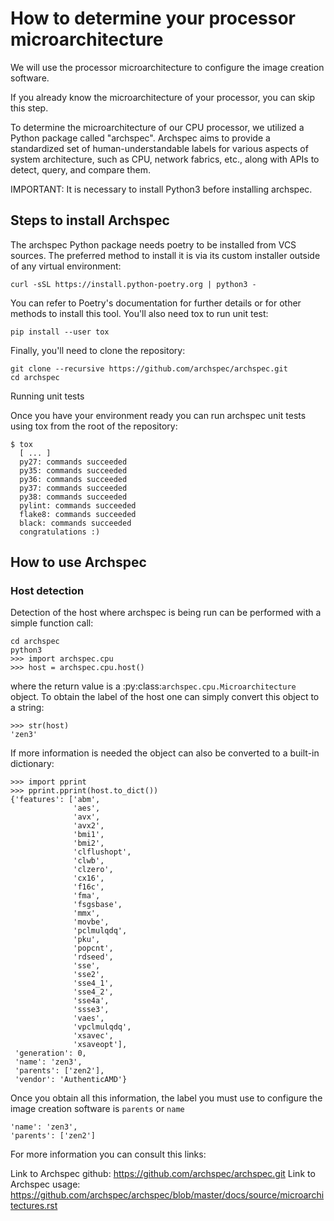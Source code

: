 # How to determine your processor microarchitecture

We will use the processor microarchitecture to configure the image creation software. 

If you already know the microarchitecture of your processor, you can skip this step.

To determine the microarchitecture of our CPU processor, we utilized a Python package called "archspec". Archspec aims to provide a standardized set of human-understandable labels for various aspects of system architecture, such as CPU, network fabrics, etc., along with APIs to detect, query, and compare them.

IMPORTANT: It is necessary to install Python3 before installing archspec.

## Steps to install Archspec

The archspec Python package needs poetry to be installed from VCS sources. The preferred method to install it is via its custom installer outside of any virtual environment:
```
curl -sSL https://install.python-poetry.org | python3 -
```
You can refer to Poetry's documentation for further details or for other methods to install this tool. You'll also need tox to run unit test:
```
pip install --user tox
```
Finally, you'll need to clone the repository:
```
git clone --recursive https://github.com/archspec/archspec.git
cd archspec
```
Running unit tests

Once you have your environment ready you can run archspec unit tests using tox from the root of the repository:
```
$ tox
  [ ... ]
  py27: commands succeeded
  py35: commands succeeded
  py36: commands succeeded
  py37: commands succeeded
  py38: commands succeeded
  pylint: commands succeeded
  flake8: commands succeeded
  black: commands succeeded
  congratulations :)
```
## How to use Archspec

### Host detection

Detection of the host where archspec is being run can be performed with a simple function call:
```
cd archspec
python3
>>> import archspec.cpu
>>> host = archspec.cpu.host()
```
where the return value is a :py:class:`archspec.cpu.Microarchitecture` object. To obtain the label of the host one can simply convert this object to a string:
```
>>> str(host)
'zen3'
```
If more information is needed the object can also be converted to a built-in dictionary:
```
>>> import pprint
>>> pprint.pprint(host.to_dict())
{'features': ['abm',
              'aes',
              'avx',
              'avx2',
              'bmi1',
              'bmi2',
              'clflushopt',
              'clwb',
              'clzero',
              'cx16',
              'f16c',
              'fma',
              'fsgsbase',
              'mmx',
              'movbe',
              'pclmulqdq',
              'pku',
              'popcnt',
              'rdseed',
              'sse',
              'sse2',
              'sse4_1',
              'sse4_2',
              'sse4a',
              'ssse3',
              'vaes',
              'vpclmulqdq',
              'xsavec',
              'xsaveopt'],
 'generation': 0,
 'name': 'zen3',
 'parents': ['zen2'],
 'vendor': 'AuthenticAMD'}
```
Once you obtain all this information, the label you must use to configure the image creation software is `parents` or `name`
```
'name': 'zen3',
'parents': ['zen2']
```
For more information you can consult this links:

Link to Archspec github: https://github.com/archspec/archspec.git
Link to Archspec usage: https://github.com/archspec/archspec/blob/master/docs/source/microarchitectures.rst
